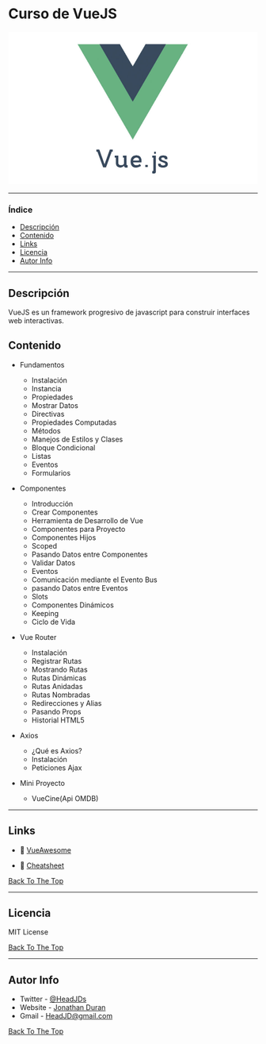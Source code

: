 # Curso de VueJS

![Project Image](/img/vuejs-logo.jpg)

---

### Índice

*   [Descripción](#descripción)
*   [Contenido](#contenido)
*   [Links](#links)
*   [Licencia](#licencia)
*   [Autor Info](#autor-info)

---

## Descripción

VueJS es un framework progresivo de javascript para construir interfaces web interactivas.

## Contenido

*   Fundamentos

    *   Instalación
    *   Instancia
    *   Propiedades
    *   Mostrar Datos
    *   Directivas
    *   Propiedades Computadas
    *   Métodos
    *   Manejos de Estilos y Clases
    *   Bloque Condicional
    *   Listas
    *   Eventos
    *   Formularios

*   Componentes

    *   Introducción
    *   Crear Componentes
    *   Herramienta de Desarrollo de Vue
    *   Componentes para Proyecto
    *   Componentes Hijos
    *   Scoped
    *   Pasando Datos entre Componentes
    *   Validar Datos
    *   Eventos
    *   Comunicación mediante el Evento Bus
    *   pasando Datos entre Eventos
    *   Slots
    *   Componentes Dinámicos
    *   Keeping
    *   Ciclo de Vida

*   Vue Router

    *   Instalación
    *   Registrar Rutas
    *   Mostrando Rutas
    *   Rutas Dinámicas
    *   Rutas Anidadas
    *   Rutas Nombradas
    *   Redirecciones y Alias
    *   Pasando Props
    *   Historial HTML5

*   Axios

    *   ¿Qué es Axios?
    *   Instalación
    *   Peticiones Ajax

*   Mini Proyecto

    *   VueCine(Api OMDB)

---

## Links

*   :link: [VueAwesome](https://github.com/vuejs/awesome-vue)

*   :link: [Cheatsheet](https://vuejs-tips.github.io/cheatsheet/)

[Back To The Top](#curso-de-git-github)

---

## Licencia

MIT License

[Back To The Top](#curso-de-git-github)

---

## Autor Info

*   Twitter - [@HeadJDs](https://twitter.com/HeadJDs)
*   Website - [Jonathan Duran](https://jonathanjd.github.io/)
*   Gmail - HeadJD@gmail.com

[Back To The Top](#curso-de-git-github)
